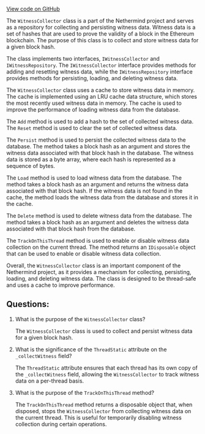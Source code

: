 [View code on GitHub](https://github.com/nethermindeth/nethermind/Nethermind.State/Witnesses/WitnessCollector.cs)

The `WitnessCollector` class is a part of the Nethermind project and serves as a repository for collecting and persisting witness data. Witness data is a set of hashes that are used to prove the validity of a block in the Ethereum blockchain. The purpose of this class is to collect and store witness data for a given block hash.

The class implements two interfaces, `IWitnessCollector` and `IWitnessRepository`. The `IWitnessCollector` interface provides methods for adding and resetting witness data, while the `IWitnessRepository` interface provides methods for persisting, loading, and deleting witness data.

The `WitnessCollector` class uses a cache to store witness data in memory. The cache is implemented using an LRU cache data structure, which stores the most recently used witness data in memory. The cache is used to improve the performance of loading witness data from the database.

The `Add` method is used to add a hash to the set of collected witness data. The `Reset` method is used to clear the set of collected witness data.

The `Persist` method is used to persist the collected witness data to the database. The method takes a block hash as an argument and stores the witness data associated with that block hash in the database. The witness data is stored as a byte array, where each hash is represented as a sequence of bytes.

The `Load` method is used to load witness data from the database. The method takes a block hash as an argument and returns the witness data associated with that block hash. If the witness data is not found in the cache, the method loads the witness data from the database and stores it in the cache.

The `Delete` method is used to delete witness data from the database. The method takes a block hash as an argument and deletes the witness data associated with that block hash from the database.

The `TrackOnThisThread` method is used to enable or disable witness data collection on the current thread. The method returns an `IDisposable` object that can be used to enable or disable witness data collection.

Overall, the `WitnessCollector` class is an important component of the Nethermind project, as it provides a mechanism for collecting, persisting, loading, and deleting witness data. The class is designed to be thread-safe and uses a cache to improve performance.
## Questions: 
 1. What is the purpose of the `WitnessCollector` class?
    
    The `WitnessCollector` class is used to collect and persist witness data for a given block hash.

2. What is the significance of the `ThreadStatic` attribute on the `_collectWitness` field?
    
    The `ThreadStatic` attribute ensures that each thread has its own copy of the `_collectWitness` field, allowing the `WitnessCollector` to track witness data on a per-thread basis.

3. What is the purpose of the `TrackOnThisThread` method?
    
    The `TrackOnThisThread` method returns a disposable object that, when disposed, stops the `WitnessCollector` from collecting witness data on the current thread. This is useful for temporarily disabling witness collection during certain operations.